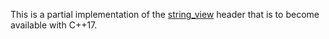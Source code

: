 This is a partial implementation of the [string_view][1] header that is
to become available with C++17.

  [1]: http://en.cppreference.com/w/cpp/header/string_view
